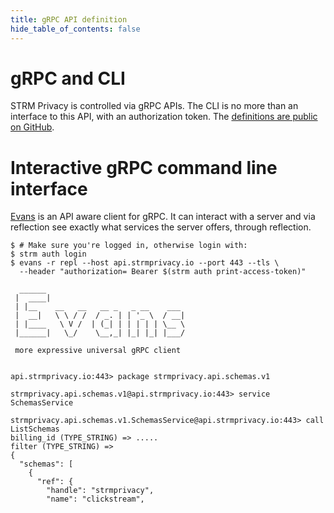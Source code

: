 ```yaml
---
title: gRPC API definition
hide_table_of_contents: false
---
```


# gRPC and CLI

STRM Privacy is controlled via gRPC APIs. The CLI is no more than an interface to this API, with an
authorization token. The [definitions are public on GitHub](https://github.com/strmprivacy/api-definitions).

# Interactive gRPC command line interface

[Evans](https://github.com/ktr0731/evans) is an API aware client for gRPC. It can interact with a server and via
reflection see exactly what services the server offers, through reflection.

    $ # Make sure you're logged in, otherwise login with:
    $ strm auth login
    $ evans -r repl --host api.strmprivacy.io --port 443 --tls \
      --header "authorization= Bearer $(strm auth print-access-token)"

      ______
     |  ____|
     | |__    __   __   __ _   _ __    ___
     |  __|   \ \ / /  / _. | | '_ \  / __|
     | |____   \ V /  | (_| | | | | | \__ \
     |______|   \_/    \__,_| |_| |_| |___/

     more expressive universal gRPC client


    api.strmprivacy.io:443> package strmprivacy.api.schemas.v1

    strmprivacy.api.schemas.v1@api.strmprivacy.io:443> service SchemasService

    strmprivacy.api.schemas.v1.SchemasService@api.strmprivacy.io:443> call ListSchemas
    billing_id (TYPE_STRING) => .....
    filter (TYPE_STRING) =>
    {
      "schemas": [
        {
          "ref": {
            "handle": "strmprivacy",
            "name": "clickstream",


